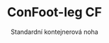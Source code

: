 ---
title: "ConFoot-leg CF"
subtitle: "Standardní kontejnerová noha"
mainImage: "/images/products/confoot-leg-cf-main.jpg"
gallery:
  - "/images/products/confoot-leg-cf-1.jpg"
  - "/images/products/confoot-leg-cf-2.jpg"
  - "/images/products/confoot-leg-cf-3.jpg"
shortDescription: "ConFoot-leg CF je náš standardní model kontejnerové nohy, který snižuje čas potřebný k přesunu a vykládání kontejnerů, což umožňuje, aby kontejnery mohly čekat na vykládání a řidiči nemuseli čekat."
technicalDescription: "Model CF umožňuje využití kontejnerů jako dodatečného úložiště a současně je ponechává připravené k okamžitému přesunu – stačí přejet s přívěsem pod kontejner a cesta pokračuje."
videoID: "C2KwnEb-npU"
specifications:
  - name: "Hmotnost"
    value: "24 kg na nohu"
  - name: "Nosnost"
    value: "34 tun"
  - name: "Rozsah nastavení"
    value: "1 043 mm až 1 448 mm"
  - name: "Materiál"
    value: "Ocel vysoké kvality"
price: "3.600 EUR"
priceVAT: "4.356 EUR"
pricingNotes: "Dostupné množstevní slevy. Kontaktujte nás pro podrobnosti."
buyLink: "/contact"
howToUse: |
  1. Umístěte CF nohu na rohové odlitky kontejneru
  2. Aktivujte zajišťovací mechanismus
  3. Pokud je potřeba, nastavte výšku v rozmezí 1 043 mm až 1 448 mm
  4. Opakujte pro všechny potřebné rohy
  5. Spusťte přívěs a odjeďte, přičemž kontejner zůstane na nohách
benefits:
  - title: "Úspora času"
    description: "Snižuje čas potřebný pro přesun a vykládání kontejnerů, jelikož kontejnery mohou čekat na vykládání."
  - title: "Efektivita řidiče"
    description: "Řidiči nemusí čekat během vykládání, což jim umožňuje věnovat se dalším úkolům."
  - title: "Dodatečné úložiště"
    description: "Kontejnery lze využít jako dodatečný skladový prostor, když nejsou v provozu."
  - title: "Okamžitá mobilita"
    description: "Kontejnery jsou vždy připraveny k přesunu – stačí přejet s přívěsem pod kontejner a cesta pokračuje."
  - title: "Univerzální použití"
    description: "Vhodné pro běžné použití, skladování, tankové kontejnery a různá průmyslová odvětví."
  - title: "Optimalizace nákladů"
    description: "Optimalizuje náklady a využití času zjednodušením transportních a skladovacích operací."
articleContent: |
  ## Co je ConFoot-leg CF?

  ConFoot-leg CF je standardní model kontejnerové nohy navržený pro zefektivnění transportu, skladování a logistických operací. Toto univerzální řešení snižuje čas potřebný k přesunu a vykládání kontejnerů tím, že umožňuje ponechat kontejnery čekat na vykládání, což znamená, že řidiči nemusí čekat. Model CF proměňuje nákladní kontejnery v flexibilní skladové jednotky, které jsou vždy připraveny k přepravě, kdykoli je to potřeba.

  ## Klíčové výhody pro dopravu a logistiku

  ConFoot-leg CF přináší významné provozní výhody pro podniky zabývající se přepravou a logistikou kontejnerů. Umožněním ponechat kontejnery na nohách během čekání na vykládání lze optimalizovat čas řidičů a využití flotily. Řidiči mohou kontejnery odložit a ihned pokračovat v další zakázce, čímž se eliminuje nákladné čekání během nakládacích a vykládacích operací.

  Kromě toho kontejnery vybavené CF nohami mohou sloužit jako cenný dodatečný skladový prostor, když nejsou v provozu. Zůstávají připraveny k přesunu kdykoli – stačí přejet s přívěsem pod kontejner a cesta pokračuje. Tato univerzálnost činí model CF ideálním řešením pro podniky, které chtějí zvýšit efektivitu své logistiky a skladovací kapacitu.

  ## Jak to funguje

  ConFoot-leg CF se bezpečně připojuje k rohovým odlitkům kontejneru a poskytuje stabilní oporu, zatímco je kontejner umístěn k nakládání, vykládání nebo skladování. Nohy mají nastavitelný rozsah od 1 043 mm do 1 448 mm, což umožňuje jejich univerzální umístění v různých provozních podmínkách. Každá noha váží 24 kg, což zajišťuje snadnou manipulaci pro operátory, a systém zároveň poskytuje značnou nosnost 34 tun.

  Instalace je jednoduchá:
  1. Umístěte CF nohy k rohovým odlitkům kontejneru
  2. Aktivujte zajišťovací mechanismus k upevnění nohou
  3. Nastavte výšku dle vašich specifických požadavků
  4. Spusťte přívěs a odjeďte, přičemž kontejner zůstane bezpečně podepřen

  Když přijde čas kontejner přesunout, stačí znovu přejet s přívěsem pod něj, zajistit kontejner na přívěsu, odstranit nohy a pokračovat v cestě.

  ## Aplikace ConFoot-leg CF

  ### Dopravní společnosti
  Dopravní společnosti značně těží z možnosti modelu CF optimalizovat využití flotily. Řidiči mohou doručit kontejnery na zákaznická místa a ihned pokračovat v další zakázce, aniž by museli čekat na nakládací nebo vykládací operace. Tato efektivita může výrazně zvýšit produktivní kapacitu stávající flotily přívěsů a snížit provozní náklady.

  ### Skladování a distribuce
  Pro operace skladování a distribuce přináší model CF cennou flexibilitu při řízení toku kontejnerů. Kontejnery mohou být umístěny na dočasných skladovacích plochách na nohách, čímž se vytvoří dodatečná rezervní kapacita během špičkových období. Tento přístup snižuje přeplněnost nakládacích doků a umožňuje efektivnější plánování nakládacích a vykládacích operací.

  ### Výrobní závody
  Výrobní závody mohou využít kontejnery vybavené modelem CF jako flexibilní dodatečné úložiště pro suroviny nebo hotové výrobky. Díky umístění kontejnerů blízko výrobních oblastí je snadný přístup ke materiálům podle potřeby, což snižuje náklady na manipulaci a zvyšuje efektivitu výroby.

  ### Maloobchodní provozy
  Maloobchodní podniky mohou využít CF nohy pro sezónní skladovací řešení, kdy jsou kontejnery umístěny na strategických místech, aby podpořily řízení zásob během špičkových období. Tento přístup poskytuje nákladově efektivní dodatečnou kapacitu bez nutnosti trvalého rozšiřování zařízení.

  ## Technické specifikace

  - **Nosnost**: 34 tun
  - **Hmotnost**: 24 kg na nohu
  - **Rozsah nastavení**: 1 043 mm až 1 448 mm
  - **Materiál**: Ocel vysoké kvality s odolnou úpravou
  - **Kompatibilita**: Standardní rohové odlitky u nákladních kontejnerů

  ConFoot-leg CF představuje praktické řešení pro zjednodušení transportních a skladovacích operací, které podnikům umožňuje optimalizovat náklady a využití času. Umožněním ponechat kontejnery čekat na vykládání a využít je jako dodatečné úložiště pomáhá model CF podnikům dosáhnout vyšší efektivity a flexibility v manipulaci s kontejnery.
---